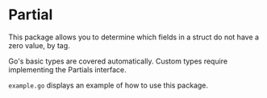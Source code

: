 # Partial

This package allows you to determine which fields in a struct do not have a zero value, by tag.

Go's basic types are covered automatically. Custom types require implementing the Partials interface.

`example.go` displays an example of how to use this package.
